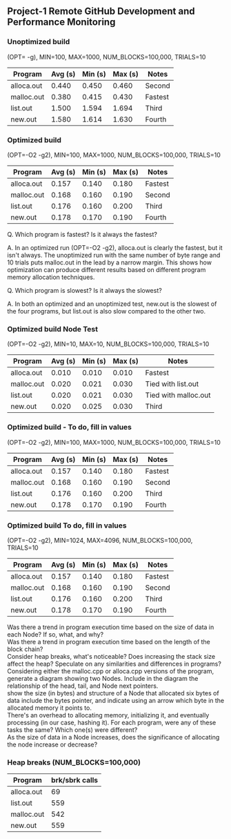 ## Project-1 Remote GitHub Development and Performance Monitoring

### Unoptimized build  
(OPT= -g), MIN=100, MAX=1000, NUM_BLOCKS=100,000, TRIALS=10

| Program    | Avg (s) | Min (s) | Max (s) | Notes                         |
|------------|---------|---------|---------|-------------------------------|
| alloca.out | 0.440   | 0.450   | 0.460   | Second                        |
| malloc.out | 0.380   | 0.415   | 0.430   | Fastest                       |
| list.out   | 1.500   | 1.594   | 1.694   | Third                         |
| new.out    | 1.580   | 1.614   | 1.630   | Fourth                        | 

### Optimized build  
(OPT=-O2 -g2), MIN=100, MAX=1000, NUM_BLOCKS=100,000, TRIALS=10

| Program    | Avg (s) | Min (s) | Max (s) | Notes                         |
|------------|---------|---------|---------|-------------------------------|
| alloca.out | 0.157   | 0.140   | 0.180   | Fastest                       |
| malloc.out | 0.168   | 0.160   | 0.190   | Second                        |
| list.out   | 0.176   | 0.160   | 0.200   | Third                         |
| new.out    | 0.178   | 0.170   | 0.190   | Fourth                        |  

Q. Which program is fastest? Is it always the fastest?  

A. In an optimized run (OPT=-O2 -g2), alloca.out is clearly the fastest, but it isn't always. The unoptimized run with the same number of byte range and 10 trials puts malloc.out in the lead by a narrow margin. This shows how optimization can produce different results based on different program memory allocation techniques.

Q. Which program is slowest? Is it always the slowest? 

A. In both an optimized and an unoptimized test, new.out is the slowest of the four programs, but list.out is also slow compared to the other two.

### Optimized build Node Test  
(OPT=-O2 -g2), MIN=10, MAX=10, NUM_BLOCKS=100,000, TRIALS=10

| Program    | Avg (s) | Min (s) | Max (s) | Notes                         |
|------------|---------|---------|---------|-------------------------------|
| alloca.out | 0.010   | 0.010   | 0.010   | Fastest                       |
| malloc.out | 0.020   | 0.021   | 0.030   | Tied with list.out            |
| list.out   | 0.020   | 0.021   | 0.030   | Tied with malloc.out          |
| new.out    | 0.020   | 0.025   | 0.030   | Third                         |  

### Optimized build - To do, fill in values  
(OPT=-O2 -g2), MIN=100, MAX=1000, NUM_BLOCKS=100,000, TRIALS=10

| Program    | Avg (s) | Min (s) | Max (s) | Notes                         |
|------------|---------|---------|---------|-------------------------------|
| alloca.out | 0.157   | 0.140   | 0.180   | Fastest                       |
| malloc.out | 0.168   | 0.160   | 0.190   | Second                        |
| list.out   | 0.176   | 0.160   | 0.200   | Third                         |
| new.out    | 0.178   | 0.170   | 0.190   | Fourth                        |  

### Optimized build To do, fill in values
(OPT=-O2 -g2), MIN=1024, MAX=4096, NUM_BLOCKS=100,000, TRIALS=10

| Program    | Avg (s) | Min (s) | Max (s) | Notes                         |
|------------|---------|---------|---------|-------------------------------|
| alloca.out | 0.157   | 0.140   | 0.180   | Fastest                       |
| malloc.out | 0.168   | 0.160   | 0.190   | Second                        |
| list.out   | 0.176   | 0.160   | 0.200   | Third                         |
| new.out    | 0.178   | 0.170   | 0.190   | Fourth                        |  

Was there a trend in program execution time based on the size of data in each Node? If so, what, and why?  
Was there a trend in program execution time based on the length of the block chain?  
Consider heap breaks, what's noticeable? Does increasing the stack size affect the heap? Speculate on any similarities and differences in programs?  
Considering either the malloc.cpp or alloca.cpp versions of the program, generate a diagram showing two Nodes. Include in the diagram
the relationship of the head, tail, and Node next pointers.  
show the size (in bytes) and structure of a Node that allocated six bytes of data
include the bytes pointer, and indicate using an arrow which byte in the allocated memory it points to.  
There's an overhead to allocating memory, initializing it, and eventually processing (in our case, hashing it). For each program, were any of these tasks the same? Which one(s) were different?  
As the size of data in a Node increases, does the significance of allocating the node increase or decrease?  




### Heap breaks (NUM_BLOCKS=100,000)

| Program    | brk/sbrk calls |
|------------|-----------------|
| alloca.out | 69              |
| list.out   | 559             |
| malloc.out | 542             |
| new.out    | 559             |
